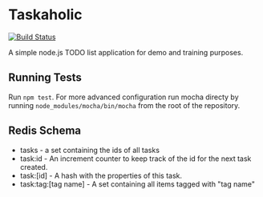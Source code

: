 # Taskaholic

[![Build Status](https://travis-ci.org/zivtech/taskaholic.png?branch=master)](https://travis-ci.org/zivtech/taskaholic)

A simple node.js TODO list application for demo and training purposes.

## Running Tests

Run `npm test`. For more advanced configuration run mocha directy by running `node_modules/mocha/bin/mocha` from the root of the repository.

## Redis Schema

  - tasks - a set containing the ids of all tasks
  - task:id - An increment counter to keep track of the id for the next task created.
  - task:[id] - A hash with the properties of this task.
  - task:tag:[tag name] - A set containing all items tagged with "tag name"
